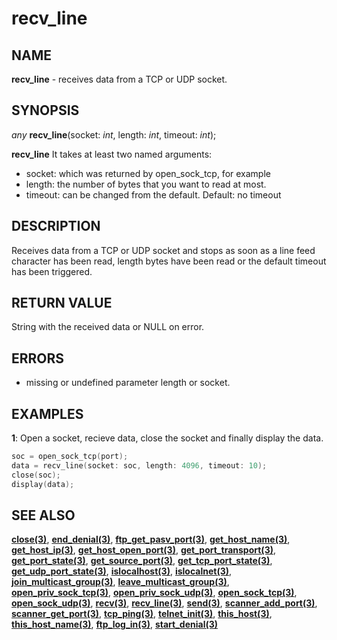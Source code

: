 # recv_line

## NAME

**recv_line** - receives data from a TCP or UDP socket.

## SYNOPSIS

*any* **recv_line**(socket: *int*, length: *int*, timeout: *int*);

**recv_line**  It takes at least two named arguments:

- socket: which was returned by open_sock_tcp, for example
- length: the number of bytes that you want to read at most.
- timeout: can be changed from the default. Default: no timeout

## DESCRIPTION

Receives data from a TCP or UDP socket and stops as soon as a line feed character has been read, length bytes have been read or the default timeout has been triggered. 

## RETURN VALUE
String with the received data or NULL on error.

## ERRORS
- missing or undefined parameter length or socket.

## EXAMPLES

**1**: Open a socket, recieve data, close the socket and finally display the data.
```cpp
soc = open_sock_tcp(port);
data = recv_line(socket: soc, length: 4096, timeout: 10);
close(soc);
display(data);
```

## SEE ALSO

**[close(3)](close.md)**, **[end_denial(3)](end_denial.md)**, **[ftp_get_pasv_port(3)](ftp_get_pasv_port.md)**, **[get_host_name(3)](get_host_name.md)**, **[get_host_ip(3)](get_host_ip.md)**, **[get_host_open_port(3)](get_host_open_port.md)**, **[get_port_transport(3)](get_port_transport.md)**, **[get_port_state(3)](get_port_state.md)**, **[get_source_port(3)](get_source_port.md)**, **[get_tcp_port_state(3)](get_tcp_port_state.md)**, **[get_udp_port_state(3)](get_udp_port_state.md)**, **[islocalhost(3)](islocalhost.md)**, **[islocalnet(3)](islocalnet.md)**, **[join_multicast_group(3)](join_multicast_group.md)**, **[leave_multicast_group(3)](leave_multicast_group.md)**, **[open_priv_sock_tcp(3)](open_priv_sock_tcp.md)**, **[open_priv_sock_udp(3)](open_priv_sock_udp.md)**, **[open_sock_tcp(3)](open_sock_tcp.md)**, **[open_sock_udp(3)](open_sock_udp.md)**, **[recv(3)](recv.md)**, **[recv_line(3)](recv_line.md)**, **[send(3)](send.md)**, **[scanner_add_port(3)](scanner_add_port.md)**, **[scanner_get_port(3)](scanner_get_port.md)**, **[tcp_ping(3)](tcp_ping.md)**, **[telnet_init(3)](telnet_init.md)**, **[this_host(3)](this_host.md)**, **[this_host_name(3)](this_host_name.md)**, **[ftp_log_in(3)](ftp_log_in.md)**, **[start_denial(3)](start_denial.md)**
